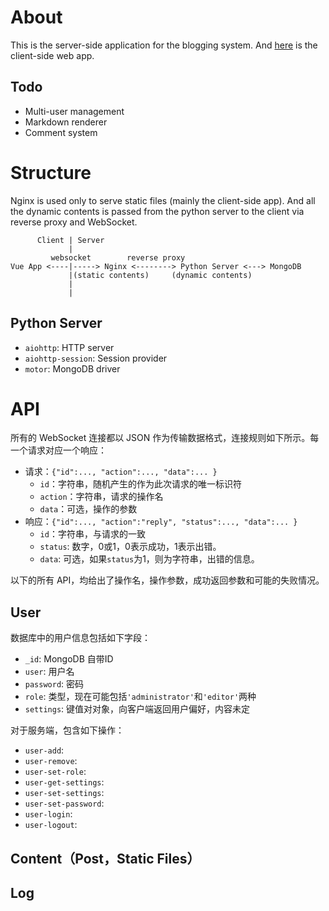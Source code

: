 # About
This is the server-side application for the blogging system. And [here](https://github.com/sunziping2016/blog-client)
is the client-side web app.

## Todo
* Multi-user management
* Markdown renderer
* Comment system

# Structure
Nginx is used only to serve static files (mainly the client-side app). And all the dynamic contents is
passed from the python server to the client via reverse proxy and WebSocket.


          Client | Server
                 |
             websocket        reverse proxy     
    Vue App <----|-----> Nginx <--------> Python Server <---> MongoDB
                 |(static contents)     (dynamic contents)
                 |
                 |




## Python Server
* `aiohttp`: HTTP server
* `aiohttp-session`: Session provider
* `motor`: MongoDB driver

# API
所有的 WebSocket 连接都以 JSON 作为传输数据格式，连接规则如下所示。每一个请求对应一个响应：
* 请求：`{"id":..., "action":..., "data":... }`
  * `id`：字符串，随机产生的作为此次请求的唯一标识符
  * `action`：字符串，请求的操作名
  * `data`：可选，操作的参数
* 响应：`{"id":..., "action":"reply", "status":..., "data":... }`
  * `id`：字符串，与请求的一致
  * `status`: 数字，0或1，0表示成功，1表示出错。
  * `data`: 可选，如果`status`为1，则为字符串，出错的信息。

以下的所有 API，均给出了操作名，操作参数，成功返回参数和可能的失败情况。

## User
数据库中的用户信息包括如下字段：
* `_id`: MongoDB 自带ID
* `user`: 用户名
* `password`: 密码
* `role`: 类型，现在可能包括`'administrator'`和`'editor'`两种
* `settings`: 键值对对象，向客户端返回用户偏好，内容未定

对于服务端，包含如下操作：
* `user-add`: 
* `user-remove`:
* `user-set-role`:
* `user-get-settings`:
* `user-set-settings`:
* `user-set-password`:
* `user-login`:
* `user-logout`: 


## Content（Post，Static Files） 

## Log
